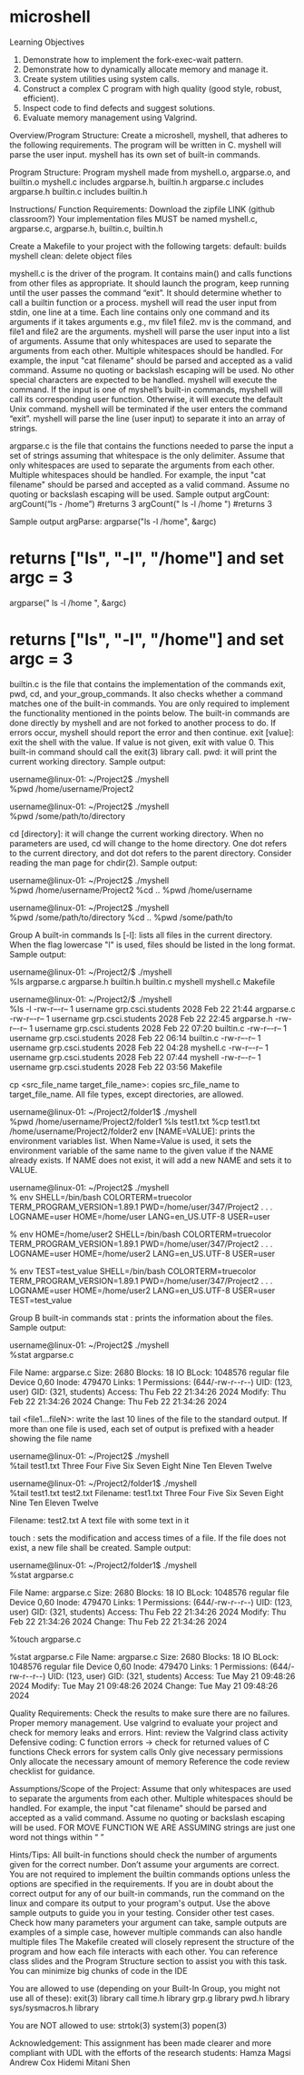 # microshell

Learning Objectives
1. Demonstrate how to implement the fork-exec-wait pattern.
2. Demonstrate how to dynamically allocate memory and manage it.
3. Create system utilities using system calls.
4. Construct a complex C program with high quality (good style, robust, efficient).
5. Inspect code to find defects and suggest solutions.
6. Evaluate memory management using Valgrind.


Overview/Program Structure:
Create a microshell, myshell, that adheres to the following requirements. The program will be written in C. myshell will parse the user input. myshell has its own set of built-in commands.

Program Structure:
Program myshell made from myshell.o, argparse.o, and builtin.o
myshell.c includes argparse.h, builtin.h
argparse.c includes argparse.h
builtin.c includes builtin.h

Instructions/ Function Requirements:
Download the zipfile LINK (github classroom?)
Your implementation files MUST be named myshell.c, argparse.c, argparse.h, builtin.c, builtin.h

Create a Makefile to your project with the following targets:
default: builds myshell
clean: delete object files

myshell.c is the driver of the program. It contains main() and calls functions from other files as appropriate. It should launch the program, keep running until the user passes the command “exit”. It should determine whether to call a builtin function or a process.
myshell will read the user input from stdin, one line at a time. Each line contains only one command and its arguments if it takes arguments
e.g., mv file1 file2. mv is the command, and file1 and file2 are the arguments.
myshell will parse the user input into a list of arguments. Assume that only whitespaces are used to separate the arguments from each other. Multiple whitespaces should be handled. For example, the input "cat filename" should be parsed and accepted as a valid command. Assume no quoting or backslash escaping will be used. No other special characters are expected to be handled.
myshell will execute the command. If the input is one of myshell’s built-in commands, myshell will call its corresponding user function. Otherwise, it will execute the default Unix command.
myshell will be terminated if the user enters the command “exit”.
myshell will parse the line (user input) to separate it into an array of strings.

argparse.c is the file that contains the functions needed to parse the input a set of strings assuming that whitespace is the only delimiter.  Assume that only whitespaces are used to separate the arguments from each other. Multiple whitespaces should be handled. For example, the input "cat filename" should be parsed and accepted as a valid command. Assume no quoting or backslash escaping will be used.
Sample output argCount:
	argCount(“ls - /home”) #returns 3
	argCount("   ls    -l   /home  ") #returns 3

Sample output argParse:
argparse("ls -l /home", &argc) 
# returns ["ls", "-l", "/home"] and set argc = 3

argparse("   ls    -l   /home  ", &argc) 
# returns ["ls", "-l", "/home"] and set argc = 3


builtin.c is the file that contains the implementation of the commands exit, pwd, cd, and your_group_commands. It also checks whether a command matches one of the built-in commands. You are only required to implement the functionality mentioned in the points below.
The built-in commands are done directly by myshell and are not forked to another process to do. If errors occur, myshell should report the error and then continue.
exit [value]: exit the shell with the value. If value is not given, exit with value 0. This built-in command should call the exit(3) library call.
pwd: it will print the current working directory. Sample output:

username@linux-01: ~/Project2$ ./myshell  
%pwd
/home/username/Project2

username@linux-01: ~/Project2$ ./myshell  
%pwd
/some/path/to/directory

cd [directory]: it will change the current working directory. When no parameters are used, cd will change to the home directory.
One dot refers to the current directory, and dot dot refers to the parent directory. Consider reading the man page for chdir(2). Sample output:

username@linux-01: ~/Project2$ ./myshell  
%pwd
/home/username/Project2
%cd ..
%pwd
/home/username



username@linux-01: ~/Project2$ ./myshell  
%pwd
/some/path/to/directory
%cd ..
%pwd
/some/path/to

Group A built-in commands
ls [-l]: lists all files in the current directory. When the flag lowercase "l" is used, files should be listed in the long format.
Sample output:

username@linux-01: ~/Project2/$ ./myshell  
%ls 
argparse.c argparse.h builtin.h builtin.c myshell myshell.c Makefile

username@linux-01: ~/Project2/$ ./myshell  
%ls -l
-rw-r–-r– 1 username grp.csci.students 2028 Feb 22 21:44 argparse.c
-rw-r–-r– 1 username grp.csci.students 2028 Feb 22 22:45 argparse.h
-rw-r–-r– 1 username grp.csci.students 2028 Feb 22 07:20 builtin.c
-rw-r–-r– 1 username grp.csci.students 2028 Feb 22 06:14 builtin.c
-rw-r–-r– 1 username grp.csci.students 2028 Feb 22 04:28 myshell.c
-rw-r–-r– 1 username grp.csci.students 2028 Feb 22 07:44 myshell
-rw-r–-r– 1 username grp.csci.students 2028 Feb 22 03:56 Makefile
	
cp <src_file_name target_file_name>: copies src_file_name to target_file_name. All file types, except directories, are allowed.

username@linux-01: ~/Project2/folder1$ ./myshell  
%pwd 
/home/username/Project2/folder1
%ls
test1.txt
%cp test1.txt /home/username/Project2/folder2
env [NAME=VALUE]: prints the environment variables list. When Name=Value is used, it sets the environment variable of the same name to the given value if the NAME already exists. If NAME does not exist, it will add a new NAME and sets it to VALUE.

username@linux-01: ~/Project2$ ./myshell  
% env 
SHELL=/bin/bash
COLORTERM=truecolor
TERM_PROGRAM_VERSION=1.89.1
PWD=/home/user/347/Project2
.
.
.
LOGNAME=user
HOME=/home/user
LANG=en_US.UTF-8
USER=user

% env HOME=/home/user2
SHELL=/bin/bash
COLORTERM=truecolor
TERM_PROGRAM_VERSION=1.89.1
PWD=/home/user/347/Project2
.
.
.
LOGNAME=user
HOME=/home/user2
LANG=en_US.UTF-8
USER=user

% env TEST=test_value
SHELL=/bin/bash
COLORTERM=truecolor
TERM_PROGRAM_VERSION=1.89.1
PWD=/home/user/347/Project2
.
.
.
LOGNAME=user
HOME=/home/user2
LANG=en_US.UTF-8
USER=user
TEST=test_value

Group B built-in commands
stat <file1 or directory1...fileN or directoryN>: prints the information about the files.
Sample output:

username@linux-01: ~/Project2$ ./myshell  
%stat argparse.c

File Name: argparse.c
Size: 2680 	Blocks: 18 	IO BLock: 1048576 regular file
Device 0,60	Inode: 479470	Links: 1
Permissions: (644/-rw-r--r--)	UID: (123, user)	GID: (321, students)
Access: Thu Feb 22 21:34:26 2024
Modify: Thu Feb 22 21:34:26 2024
Change: Thu Feb 22 21:34:26 2024

tail <file1...fileN>: write the last 10 lines of the file to the standard output. If more than one file is used, each set of output is prefixed with a header showing the file name

username@linux-01: ~/Project2$ ./myshell  
%tail test1.txt
Three
Four
Five
Six
Seven
Eight
Nine
Ten
Eleven
Twelve 

username@linux-01: ~/Project2/folder1$ ./myshell  
%tail test1.txt test2.txt
Filename: test1.txt
Three
Four
Five
Six
Seven
Eight
Nine
Ten
Eleven
Twelve 

Filename: test2.txt
A text file with some text in it


touch <file1 or directory1...fileN or directoryN>: sets the modification and access times of a file. If the file does not exist, a new file shall be created.
Sample output:

username@linux-01: ~/Project2/folder1$ ./myshell  
%stat argparse.c

File Name: argparse.c
Size: 2680 	Blocks: 18 	IO BLock: 1048576 regular file
Device 0,60	Inode: 479470	Links: 1
Permissions: (644/-rw-r--r--)	UID: (123, user)	GID: (321, students)
Access: Thu Feb 22 21:34:26 2024
Modify: Thu Feb 22 21:34:26 2024
Change: Thu Feb 22 21:34:26 2024

%touch argparse.c

%stat argparse.c
File Name: argparse.c
Size: 2680 	Blocks: 18 	IO BLock: 1048576 regular file
Device 0,60	Inode: 479470	Links: 1
Permissions: (644/-rw-r--r--)	UID: (123, user)	GID: (321, students)
Access: Tue May 21 09:48:26 2024
Modify: Tue May 21 09:48:26 2024
Change: Tue May 21 09:48:26 2024

Quality Requirements:
Check the results to make sure there are no failures.
Proper memory management. Use valgrind to evaluate your project and check for memory leaks and errors.  Hint: review the Valgrind class activity
Defensive coding: C function errors → check for returned values of C functions
Check errors for system calls
Only give necessary permissions
Only allocate the necessary amount of memory
Reference the code review checklist for guidance.


Assumptions/Scope of the Project:
Assume that only whitespaces are used to separate the arguments from each other. Multiple whitespaces should be handled. For example, the input "cat filename" should be parsed and accepted as a valid command. Assume no quoting or backslash escaping will be used.
FOR MOVE FUNCTION WE ARE ASSUMING strings are just one word not things within “ ”


Hints/Tips:
All built-in functions should check the number of arguments given for the correct number. Don’t assume your arguments are correct.
You are not required to implement the builtin commands options unless the options are specified in the requirements.
If you are in doubt about the correct output for any of our built-in commands, run the command on the linux and compare its output to your program's output.
Use the above sample outputs to guide you in your testing. Consider other test cases.
Check how many parameters your argument can take, sample outputs are examples of a simple case, however multiple commands can also handle multiple files
The Makefile created will closely represent the structure of the program and how each file interacts with each other. You can reference class slides and the Program Structure section to assist you with this task.
You can minimize big chunks of code in the IDE

You are allowed to use (depending on your Built-In Group, you might not use all of these):
exit(3) library call
time.h library
grp.g library
pwd.h library
sys/sysmacros.h library

You are NOT allowed to use:
strtok(3)
system(3)
popen(3)

Acknowledgement:
	This assignment has been made clearer and more compliant with UDL with the efforts of the research students:
Hamza Magsi
Andrew Cox
Hidemi Mitani Shen
